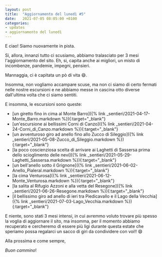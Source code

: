 ```yaml
---
layout: post
title:  "Aggiornamento del lunedì #5"
date:   2021-07-05 08:05:00 +0100
categories: 
- updates
- aggiornamento del lunedì
---
```

E ciao! Siamo nuovamente in pista.

Si, allora, innanzi tutto ci scusiamo, abbiamo tralasciato per 3 mesi l'aggiornamento del sito.
Eh, si, capita anche ai migliori, un misto di incombenze, pandemie, impegni, pensieri. 

Mannaggia, ci è capitata un pò di vita :smile:.

Insomma, non vogliamo accampare scuse, ma non ci siamo di certo fermati nelle nostre escursioni e ne abbiamo messe in cascina 
otto diverse dall'ultima volta che ci siamo sentiti. 

E insomma, le escursioni sono queste:
- [un giretto fino in cima al Monte Barro]({% link _sentieri/2021-04-17-Monte_Barro.markdown %}){:target="_blank"}
- [un'escursione ai bellissimi Corni di Canzo]({% link _sentieri/2021-04-24-Corni_di_Canzo.markdown %}){:target="_blank"}
- [un avventuroso giro ad anello fino allo Zucco di Sileggio]({% link _sentieri/2021-05-08-Zucco_di_Sileggio.markdown %}){:target="_blank"}
- [la poco coscienziosa scelta di arrivare ai Laghetti di Sassersa prima dello scioglimento delle nevi]({% link _sentieri/2021-05-29-Laghetti_Sassersa.markdown %}){:target="_blank"}
- [un bell'anello sotto il Grignone]({% link _sentieri/2021-06-02-Anello_Pialeral.markdown %}){:target="_blank"}
- [la cima Venturosa]({% link _sentieri/2021-06-12-Monte_Venturosa.markdown %}){:target="_blank"}
- [la salita al Rifugio Azzoni e alla vetta del Resegone]({% link _sentieri/2021-06-26-Resegone.markdown %}){:target="_blank"}
- [il bellissimo giro ad anello di ieri tra Piedicavallo e il Lago della Vecchia]({% link _sentieri/2021-07-03-Lago_Vecchia.markdown %}){:target="_blank"}

E niente, sono stati 3 mesi intensi, in cui avremmo voluto trovare più spesso la voglia di aggiornare il sito, ma insomma, 
per il momento abbiamo recuperato e cercheremo di essere più ligi durante questa estate che speriamo possa regalarci un sacco di 
giri da condividere con voi!! :smile:

Alla prossima e come sempre,

_Buon cammino_!